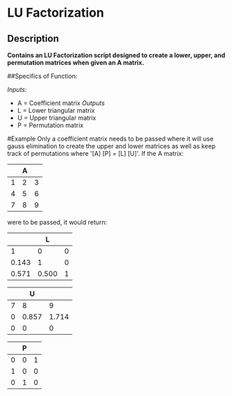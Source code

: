 # LU Factorization 
## Description
**Contains an LU Factorization script designed to create a lower, upper, and permutation matrices when given an A matrix.**

##Specifics of Function:

*Inputs:*
- A = Coefficient matrix
*Outputs*
- L = Lower triangular matrix
- U = Upper triangular matrix
- P = Permutation matrix

#Example
Only a coefficient matrix needs to be passed where it will use gauss elimination to create the upper and lower matrices as well as keep track of permutations where '[A] [P] = [L] [U]'.
If the A matrix: 

|   | A |   |
|---|---|---|
|1  |2  |3  |  
|4  |5  |6  |				
|7  |8  |9  |

were to be passed, it would return:

|     |  L  |   |
|---  |---  |---|
|1    |0    |0  |
|0.143|1    |0  | 
|0.571|0.500|1  |

|   |  U  |     |
|---|---  |---  |
|7  |8    |9    |
|0  |0.857|1.714|
|0  |0    |0    |

|   | P |   |
|---|---|---|
|0  |0  |1  |
|1  |0  |0  |
|0  |1  |0  |
